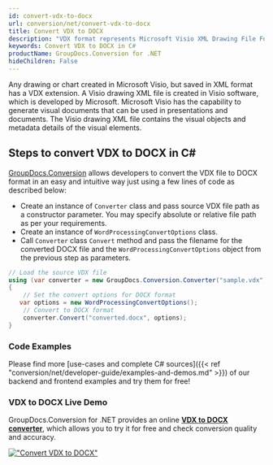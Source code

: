 ```yaml
---
id: convert-vdx-to-docx
url: conversion/net/convert-vdx-to-docx
title: Convert VDX to DOCX
description: "VDX format represents Microsoft Visio XML Drawing File Format with .vdx extension. Learn how to convert VDX to DOCX file programmatically in C# language using GroupDocs.Conversion for .NET library."
keywords: Convert VDX to DOCX in C#
productName: GroupDocs.Conversion for .NET
hideChildren: False
---
```


Any drawing or chart created in Microsoft Visio, but saved in XML format has a VDX extension. A Visio drawing XML file is created in Visio software, which is developed by Microsoft. Microsoft Visio has the capability to generate visual documents that can be used in presentations and documents. The Visio drawing XML file contains the visual objects and metadata details of the visual elements.

## Steps to convert VDX to DOCX in C#

[GroupDocs.Conversion](https://products.groupdocs.com/conversion/net) allows developers to convert the VDX file to DOCX format in an easy and intuitive way just using a few lines of code as described below:

* Create an instance of `Converter` class and pass source VDX file path as a constructor parameter. You may specify absolute or relative file path as per your requirements. 
* Create an instance of `WordProcessingConvertOptions` class.
* Call `Converter` class `Convert` method and pass the filename for the converted DOCX file and the `WordProcessingConvertOptions` object from the previous step as parameters.

```csharp
// Load the source VDX file
using (var converter = new GroupDocs.Conversion.Converter("sample.vdx"))
{
    // Set the convert options for DOCX format
   var options = new WordProcessingConvertOptions();
    // Convert to DOCX format
    converter.Convert("converted.docx", options);
}
```

### Code Examples

Please find more [use-cases and complete C# sources]({{< ref "conversion/net/developer-guide/examples-and-demos.md" >}}) of our backend and frontend examples and try them for free!

### VDX to DOCX Live Demo

GroupDocs.Conversion for .NET provides an online [**VDX to DOCX converter**](https://products.groupdocs.app/conversion/vdx-to-docx), which allows you to try it for free and check conversion quality and accuracy.

[!["Convert VDX to DOCX"](conversion/net/images/convert-to-docx/convert-vdx-to-docx.png)](https://products.groupdocs.app/conversion/vdx-to-docx)